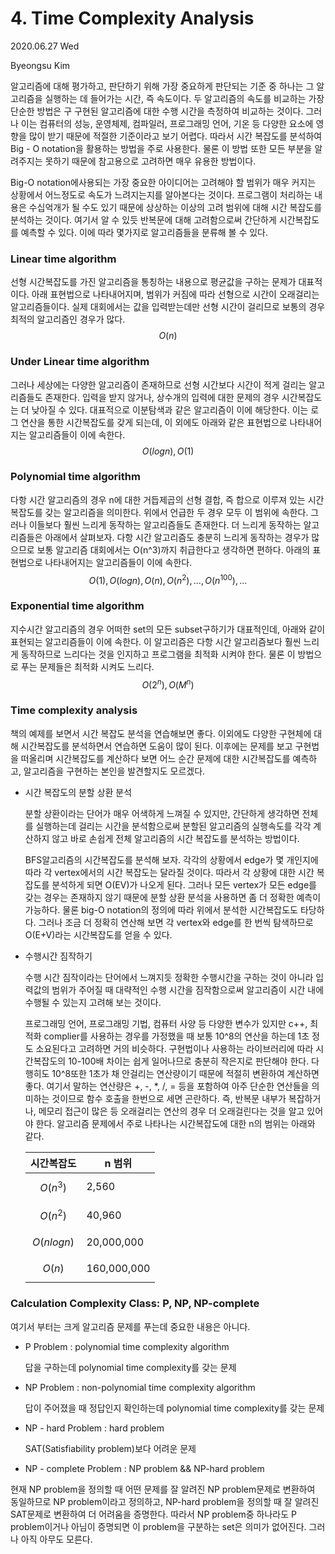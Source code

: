 # 4. Time Complexity Analysis

2020.06.27 Wed 

Byeongsu Kim



알고리즘에 대해 평가하고, 판단하기 위해 가장 중요하게 판단되는 기준 중 하나는 그 알고리즘을 실행하는 데 들어가는 시간, 즉 속도이다. 두 알고리즘의 속도를 비교하는 가장 단순한 방법은 구 구현된 알고리즘에 대한 수행 시간을 측정하여 비교하는 것이다. 그러나 이는 컴퓨터의 성능, 운영체제, 컴파일러, 프로그래밍 언어, 기온 등 다양한 요소에 영향을 많이 받기 때문에 적절한 기준이라고 보기 어렵다. 따라서 시간 복잡도를 분석하여 Big - O notation을 활용하는 방법을 주로 사용한다. 물론 이 방법 또한 모든 부분을 알려주지는 못하기 때문에 참고용으로 고려하면 매우 유용한 방법이다. 

Big-O notation에사용되는 가장 중요한 아이디어는 고려해야 할 범위가 매우 커지는 상황에서 어느정도로 속도가 느려지는지를 알아본다는 것이다. 프로그램이 처리하는 내용은 수십억개가 될 수도 있기 때문에 상상하는 이상의 고려 범위에 대해 시간 복잡도를 분석하는 것이다. 여기서 알 수 있듯 반복문에 대해 고려함으로써 간단하게 시간복잡도를 예측할 수 있다. 이에 따라 몇가지로 알고리즘들을 분류해 볼 수 있다. 

### Linear time algorithm

선형 시간복잡도를 가진 알고리즘을 통칭하는 내용으로 평균값을 구하는 문제가 대표적이다. 아래 표현법으로 나타내어지며, 범위가 커짐에 따라 선형으로 시간이 오래걸리는 알고리즘들이다. 실제 대회에서는 값을 입력받는데만 선형 시간이 걸리므로 보통의 경우 최적의 알고리즘인 경우가 많다.
$$
O(n)
$$


### Under Linear time algorithm

그러나 세상에는 다양한 알고리즘이 존재하므로 선형 시간보다 시간이 적게 걸리는 알고리즘들도 존재한다. 입력을 받지 않거나, 상수개의 입력에 대한 문제의 경우 시간복잡도는 더 낮아질 수 있다. 대표적으로 이분탐색과 같은 알고리즘이 이에 해당한다. 이는 로그 연산을 통한 시간복잡도를 갖게 되는데, 이 외에도 아래와 같은 표현법으로 나타내어지는 알고리즘들이 이에 속한다.
$$
O(log n), O(1)
$$


### Polynomial time algorithm

다항 시간 알고리즘의 경우 n에 대한 거듭제곱의 선형 결합, 즉 합으로 이루져 있는 시간복잡도를 갖는 알고리즘을 의미한다. 위에서 언급한 두 경우 모두 이 범위에 속한다. 그러나 이들보다 훨씬 느리게 동작하는 알고리즘들도 존재한다. 더 느리게 동작하는 알고리즘들은 아래에서 살펴보자. 다항 시간 알고리즘도 충분히 느리게 동작하는 경우가 많으므로 보통 알고리즘 대회에서는 O(n^3)까지 취급한다고 생각하면 편하다. 아래의 표현법으로 나타내어지는 알고리즘들이 이에 속한다.
$$
O(1), O(log n), O(n), O(n^2), ... , O(n^100), ...
$$


### Exponential time algorithm

지수시간 알고리즘의 경우 어떠한 set의 모든 subset구하기가 대표적인데, 아래와 같이 표현되는 알고리즘들이 이에 속한다. 이 알고리즘은 다항 시간 알고리즘보다 훨씬 느리게 동작하므로 느리다는 것을 인지하고 프로그램을 최적화 시켜야 한다. 물론 이 방법으로 푸는 문제들은 최적화 시켜도 느리다.
$$
O(2^n), O(M^n)
$$

### Time complexity analysis

책의 예제를 보면서 시간 복잡도 분석을 연습해보면 좋다. 이외에도 다양한 구현체에 대해 시간복잡도를 분석하면서 연습하면 도움이 많이 된다. 이후에는 문제를 보고 구현법을 떠올리며 시간복잡도를 계산하다 보면 어느 순간 문제에 대한 시간복잡도를 예측하고, 알고리즘을 구현하는 본인을 발견할지도 모르겠다.

- 시간 복잡도의 분할 상환 분석

  분할 상환이라는 단어가 매우 어색하게 느껴질 수 있지만, 간단하게 생각하면 전체를 실행하는데 걸리는 시간을 분석함으로써 분할된 알고리즘의 실행속도를 각각 계산하지 않고 바로 손쉽게 전체 알고리즘의 시간 복잡도를 분석하는 방법이다.

  BFS알고리즘의 시간복잡도를 분석해 보자. 각각의 상황에서 edge가 몇 개인지에 따라 각 vertex에서의 시간 복잡도는 달라질 것이다. 따라서 각 상황에 대한 시간 복잡도를 분석하게 되면 O(EV)가 나오게 된다. 그러나 모든 vertex가 모든 edge를 갖는 경우는 존재하지 않기 때문에 분할 상환 분석을 사용하면 좀 더 정확한 예측이 가능하다. 물론 big-O notation의 정의에 따라 위에서 분석한 시간복잡도도 타당하다. 그러나 조금 더 정확히 연산해 보면 각 vertex와 edge를 한 번씩 탐색하므로 O(E+V)라는 시간복잡도를 얻을 수 있다.

- 수행시간 짐작하기

  수행 시간 짐작이라는 단어에서 느껴지듯 정확한 수행시간을 구하는 것이 아니라 입력값의 범위가 주어질 때 대략적인 수행 시간을 짐작함으로써 알고리즘이 시간 내에 수행될 수 있는지 고려해 보는 것이다. 

  프로그래밍 언어, 프로그래밍 기법, 컴퓨터 사양 등 다양한 변수가 있지만 c++, 최적화 complier를 사용하는 경우를 가정했을 때 보통 10^8의 연산을 하는데 1초 정도 소요된다고 고려하면 거의 비슷하다. 구현법이나 사용하는 라이브러리에 따라 시간복잡도의 10-100배 차이는 쉽게 일어나므로 충분히 작은지로 판단해야 한다. 다행히도 10^8또한 1초가 채 안걸리는 연산량이기 때문에 적절히 변환하여 계산하면 좋다. 여기서 말하는 연산량은 +, -, *, /, = 등을 포함하여 아주 단순한 연산들을 의미하는 것이므로 함수 호출을 한번으로 세면 곤란하다. 즉, 반복문 내부가 복잡하거나, 메모리 접근이 많은 등 오래걸리는 연산의 경우 더 오래걸린다는 것을 알고 있어야 한다. 알고리즘 문제에서 주로 나타나는 시간복잡도에 대한 n의 범위는 아래와 같다.

  | 시간복잡도       | n 범위      |
  | ---------------- | ----------- |
  | $$ O(n^3) $$     | 2,560       |
  | $$ O(n^2) $$     | 40,960      |
  | $$ O(n log n) $$ | 20,000,000  |
  | $$ O(n) $$       | 160,000,000 |



### Calculation Complexity Class: P, NP, NP-complete

여기서 부터는 크게 알고리즘 문제를 푸는데 중요한 내용은 아니다. 

- P Problem : polynomial time complexity algorithm

  답을 구하는데 polynomial time complexity를 갖는 문제

- NP Problem : non-polynomial time complexity algorithm

  답이 주어졌을 때 정답인지 확인하는데 polynomial time complexity를 갖는 문제

- NP - hard Problem : hard problem

  SAT(Satisfiability problem)보다 어려운 문제

- NP - complete  Problem : NP problem && NP-hard problem

현재 NP problem을 정의할 때 어떤 문제를 잘 알려진 NP problem문제로 변환하여 동일하므로 NP problem이라고 정의하고, NP-hard problem을 정의할 때 잘 알려진 SAT문제로 변환하여 더 어려움을 증명한다. 따라서 NP problem중 하나라도 P problem이거나 아님이 증명되면 이 problem을 구분하는 set은 의미가 없어진다. 그러나 아직 아무도 모른다.



